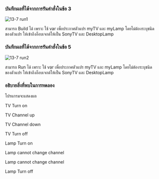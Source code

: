 ### บันทึกผลที่ได้จากการรันคำสั่งในข้อ 3
![13-7 run1](https://github.com/kanoksiriboonkam/03376836-OOP-2566-Lab-13/assets/144196048/f19c1dd5-55fe-428d-a70b-e69d53bf240f)

สามารถ Build ได้ เพราะ ใช้ var เพื่อประกาศตัวแปร myTV และ myLamp โดยไม่ต้องระบุชนิดของตัวแปร ให้เข้าถึงอ็อบเจกต์ให้เป็น SonyTV และ DesktopLamp
### บันทึกผลที่ได้จากการรันคำสั่งในข้อ 5
![13-7 run2](https://github.com/kanoksiriboonkam/03376836-OOP-2566-Lab-13/assets/144196048/e59dc59a-2c68-43ce-a562-6d9604d2c017)

สามารถ Run ได้ เพราะ ใช้ var เพื่อประกาศตัวแปร myTV และ myLamp โดยไม่ต้องระบุชนิดของตัวแปร ให้เข้าถึงอ็อบเจกต์ให้เป็น SonyTV และ DesktopLamp
### อธิบายสิ่งที่พบในการทดลอง
โปรแกรมจะแสดงผล

TV Turn on

TV Channel up

TV Channel down

TV Turn off

Lamp Turn on

Lamp cannot change channel

Lamp cannot change channel

Lamp Turn off
